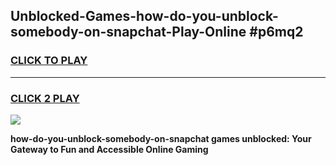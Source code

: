 
## Unblocked-Games-how-do-you-unblock-somebody-on-snapchat-Play-Online #p6mq2
<h3>
<a href="https://news.freeplayer.one?title=how-do-you-unblock-somebody-on-snapchat&ref=3">CLICK TO PLAY</a></h3>
<hr>

<h3>
<a href="https://news.freeplayer.one?title=how-do-you-unblock-somebody-on-snapchat&ref=3">CLICK 2 PLAY</a>
  
</h3>

<a href="https://news.freeplayer.one?title=how-do-you-unblock-somebody-on-snapchat&ref=3"><img src="https://clearcache.store/games.png"></a>


**how-do-you-unblock-somebody-on-snapchat games unblocked: Your Gateway to Fun and Accessible Online Gaming**
